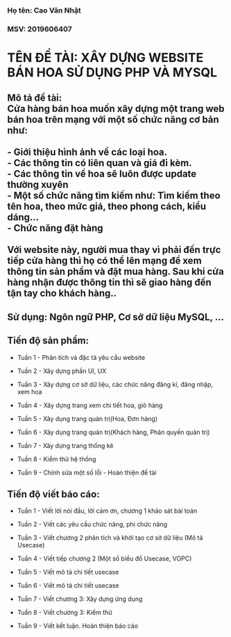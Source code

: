 ### Họ tên: Cao Văn Nhật
### MSV: 2019606407


# TÊN ĐỀ TÀI: XÂY DỰNG WEBSITE BÁN HOA SỬ DỤNG PHP VÀ MYSQL

## Mô tả đề tài: <br /> Cửa hàng bán hoa muốn xây dựng một trang web bán hoa trên mạng với một số chức năng cơ bản như:<br /><br /> -    Giới thiệu hình ảnh về các loại hoa. <br />- Các thông tin có liên quan và giá đi kèm. <br />- Các thông tin về hoa sẽ luôn được update thường xuyên <br />- Một số chức  năng  tìm  kiếm như: Tìm kiếm  theo  tên hoa, theo mức giá, theo phong cách, kiểu dáng…<br />- Chức năng đặt hàng <br /><br />Với website này, người mua thay vì phải đến trực tiếp cửa hàng thì họ có thể lên mạng để xem thông tin sản phẩm và đặt mua hàng. Sau khi cửa hàng nhận được thông tin thì sẽ giao hàng đến tận tay cho khách hàng..


## Sử dụng: Ngôn ngữ PHP, Cơ sở dữ liệu MySQL, ...

## Tiến độ sản phẩm:

* Tuần 1 - Phân tích và đặc tả yêu cầu website

* Tuần 2 - Xây dựng phần UI, UX

* Tuần 3 - Xây dựng cơ sở dữ liệu, các chức năng đăng kí, đăng nhập, xem hoa

* Tuần 4 - Xây dựng trang xem chi tiết hoa, giỏ hàng

* Tuần 5 - Xây dụng trang quản trị(Hoa, Đơn hàng)

* Tuần 6 - Xây dụng trang quản trị(Khách hàng, Phân quyền quản trị)

* Tuần 7 - Xây dựng trang thống kê

* Tuần 8 - Kiểm thử hệ thống

* Tuần 9 - Chỉnh sửa một số lỗi - Hoàn thiện đề tài

## Tiến độ viết báo cáo:

* Tuần 1 - Viết lời nói đầu, lời cảm ơn, chương 1 khảo sát bài toán

* Tuần 2 - Viết các yêu cầu chức năng, phi chức năng

* Tuần 3 - Viết chương 2 phân tích và khởi tạo cơ sở dữ liệu (Mô tả Usecase)

* Tuần 4 - Viết tiếp chương 2 (Một số biểu đồ Usecase, VOPC)

* Tuần 5 - Viết mô tả chi tiết usecase

* Tuần 6 - Viết mô tả chi tiết usecase

* Tuần 7 - Viết chương 3: Xây dựng ứng dụng

* Tuần 8 - Viết chương 3: Kiểm thử

* Tuần 9 - Viết kết luận. Hoàn thiện báo cáo
